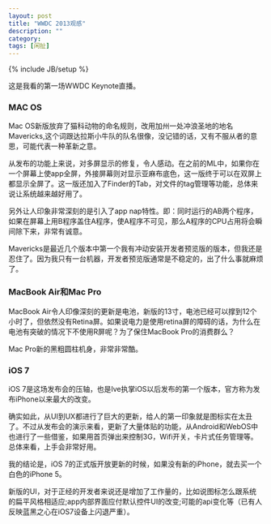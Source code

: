 ```yaml
---
layout: post
title: "WWDC 2013观感"
description: ""
category: 
tags: [闲扯]
---
```

{% include JB/setup %}

这是我看的第一场WWDC Keynote直播。

### MAC OS

Mac OS新版放弃了猫科动物的命名规则，改用加州一处冲浪圣地的地名Mavericks,这个词跟达拉斯小牛队的队名很像，没记错的话，又有不服从者的意思，可能代表一种革新之意。

从发布的功能上来说，对多屏显示的修复，令人感动。在之前的ML中，如果你在一个屏幕上使app全屏，外接屏幕则对显示亚麻布底色，这一版终于可以在双屏上都显示全屏了。这一版还加入了Finder的Tab，对文件的tag管理等功能，总体来说让系统越来越好用了。

另外让人印象非常深刻的是引入了app nap特性。即：同时运行的AB两个程序，如果在屏幕上用B程序盖住A程序，使A程序不可见，那么A程序的CPU占用将会瞬间除下来，非常有诚意。

Mavericks是最近几个版本中第一个我有冲动安装开发者预览版的版本，但我还是忍住了。因为我只有一台机器，开发者预览版通常是不稳定的，出了什么事就麻烦了。

### MacBook Air和Mac Pro

MacBook Air令人印像深刻的更新是电池，新版的13寸，电池已经可以撑到12个小时了，但依然没有Retina屏。如果说电力是使用retina屏的障碍的话，为什么在电池有突破的情况下不使用R屏呢？为了保住MacBook Pro的消费群么？

Mac Pro新的黑粗圆柱机身，非常非常酷。

### iOS 7

iOS 7是这场发布会的压轴，也是Ive执掌iOS以后发布的第一个版本，官方称为发布iPhone以来最大的改变。

确实如此，从UI到UX都进行了巨大的更新，给人的第一印象就是图标实在太丑了。不过从发布会的演示来看，更新了大量体贴的功能，从Android和WebOS中也进行了一些借鉴，如果用首页弹出来控制3G，Wifi开关，卡片式任务管理等。总体来看，上手会非常好用。

我的结论是，iOS 7的正式版开放更新的时候，如果没有新的iPhone，就去买一个白色的iPhone 5。

新版的UI，对于正经的开发者来说还是增加了工作量的，比如说图标怎么跟系统的扁平风格相适应;app内部界面应付默认控件UI的改变;可能的api变化等（已有人反映蓝黑之心在iOS7设备上闪退严重）。


